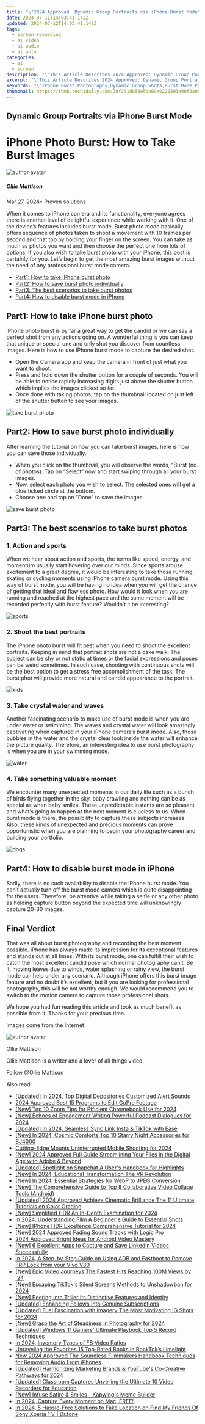 ```yaml
---
title: "\"2024 Approved  Dynamic Group Portraits via iPhone Burst Mode\""
date: 2024-07-11T14:03:41.142Z
updated: 2024-07-12T14:03:41.142Z
tags: 
  - screen-recording
  - ai video
  - ai audio
  - ai auto
categories: 
  - ai
  - screen
description: "\"This Article Describes 2024 Approved: Dynamic Group Portraits via iPhone Burst Mode\""
excerpt: "\"This Article Describes 2024 Approved: Dynamic Group Portraits via iPhone Burst Mode\""
keywords: "\"IPhone Burst Photography,Dynamic Group Shots,Burst Mode Portraiture,Mobile Burst Photography,Quick Photo Bursts,Fast Group Images,Auto-Burst iPhones\""
thumbnail: https://thmb.techidaily.com/70f241d066e5ba09e0220593e00f2a957d64d581fb486617b19976fb6093a216.jpg
---
```


## Dynamic Group Portraits via iPhone Burst Mode

# iPhone Photo Burst: How to Take Burst Images

![author avatar](https://images.wondershare.com/filmora/article-images/ollie-mattison.jpg)

##### Ollie Mattison

 Mar 27, 2024• Proven solutions

 When it comes to iPhone camera and its functionality, everyone agrees there is another level of delightful experience while working with it. One of the device’s features includes burst mode. Burst photo mode basically offers sequence of photos taken to shoot a movement with 10 frames per second and that too by holding your finger on the screen. You can take as much as photos you want and then choose the perfect one from lots of options. If you also wish to take burst photo with your iPhone, this post is certainly for you. Let’s begin to get the most amazing burst images without the need of any professional burst mode camera.

* [Part1: How to take iPhone burst photo](#part1)
* [Part2: How to save burst photo individually](#part2)
* [Part3: The best scenarios to take burst photos](#part3)
* [Part4: How to disable burst mode in iPhone](#part4)

## Part1: How to take iPhone burst photo

 iPhone photo burst is by far a great way to get the candid or we can say a perfect shot from any actions going on. A wonderful thing is you can keep that unique or special one and only shot you discover from countless images. Here is how to use iPhone burst mode to capture the desired shot.

* Open the Camera app and keep the camera in front of just what you want to shoot.
* Press and hold down the shutter button for a couple of seconds. You will be able to notice rapidly increasing digits just above the shutter button which implies the images clicked so far.
* Once done with taking photos, tap on the thumbnail located on just left of the shutter button to see your images.
  
![take burst photo](https://images.wondershare.com/filmora/press.png)

## Part2: How to save burst photo individually

 After learning the tutorial on how you can take burst images, here is how you can save those individually.

* When you click on the thumbnail, you will observe the words, “Burst (no. of photos). Tap on “Select” now and start swiping through all your burst images.
* Now, select each photo you wish to select. The selected ones will get a blue ticked circle at the bottom.
* Choose one and tap on “Done” to save the images.
  
![save burst photo](https://images.wondershare.com/filmora/save.png)

## Part3: The best scenarios to take burst photos

### 1\. Action and sports

 When we hear about action and sports, the terms like speed, energy, and momentum usually start hovering over our minds. Since sports arouse excitement to a great degree, it would be interesting to take those running, skating or cycling moments using iPhone camera burst mode. Using this way of burst mode, you will be having no idea when you will get the chance of getting that ideal and flawless photo. How would it look when you are running and reached at the highest pace and the same moment will be recorded perfectly with burst feature? Wouldn’t it be interesting?

![sports](https://images.wondershare.com/filmora/sports.jpg)

### 2\. Shoot the best portraits

 The iPhone photo burst will fit best when you need to shoot the excellent portraits. Keeping in mind that portrait shots are not a cake walk. The subject can be shy or not static at times or the facial expressions and poses can be weird sometimes. In such case, shooting with continuous shots will be the best option to get a stress free accomplishment of the task. The burst phot will provide more natural and candid appearance to the portrait.

![kids](https://images.wondershare.com/filmora/kids.jpg)

### 3\. Take crystal water and waves

 Another fascinating scenario to make use of burst mode is when you are under water or swimming. The waves and crystal water will look amazingly captivating when captured in your iPhone camera’s burst mode. Also, those bubbles in the water and the crystal clear look inside the water will enhance the picture quality. Therefore, an interesting idea to use burst photography is when you are in your swimming mode.

![water](https://images.wondershare.com/filmora/water.jpg)

### 4\. Take something valuable moment

 We encounter many unexpected moments in our daily life such as a bunch of birds flying together in the sky, baby crawling and nothing can be as special as when baby smiles. These unpredictable instants are so pleasant and what’s going to happen at the next moment is clueless to us. When burst mode is there, the possibility to capture these subjects increases. Also, these kinds of unexpected and precious moments can prove opportunistic when you are planning to begin your photography career and building your portfolio.

![dogs](https://images.wondershare.com/filmora/dogs.jpg)

## Part4: How to disable burst mode in iPhone

 Sadly, there is no such availability to disable the iPhone burst mode. You can’t actually turn off the burst mode camera which is quite disappointing for the users. Therefore, be attentive while taking a selfie or any other photo as holding capture button beyond the expected time will unknowingly capture 20-30 images.

## Final Verdict

 That was all about burst photography and recording the best moment possible. iPhone has always made its impression for its exceptional features and stands out at all times. With its burst mode, one can fulfill their wish to catch the most excellent candid pose which normal photography can’t. Be it, moving leaves due to winds, water splashing or rainy view, the burst mode can help under any scenario. Although iPhone offers this burst image feature and no doubt it’s excellent, but if you are looking for professional photography, this will be not worthy enough. We would recommend you to switch to the motion camera to capture those professional shots.

 We hope you had fun reading this article and took as much benefit as possible from it. Thanks for your precious time.

 Images come from the Internet

![author avatar](https://images.wondershare.com/filmora/article-images/ollie-mattison.jpg)

Ollie Mattison

Ollie Mattison is a writer and a lover of all things video.

Follow @Ollie Mattison


<ins class="adsbygoogle"
     style="display:block"
     data-ad-format="autorelaxed"
     data-ad-client="ca-pub-7571918770474297"
     data-ad-slot="1223367746"></ins>



<ins class="adsbygoogle"
     style="display:block"
     data-ad-client="ca-pub-7571918770474297"
     data-ad-slot="8358498916"
     data-ad-format="auto"
     data-full-width-responsive="true"></ins>




<span class="atpl-alsoreadstyle">Also read:</span>
<div><ul>
<li><a href="https://fox-blue.techidaily.com/updated-in-2024-top-digital-depositories-customized-alert-sounds/"><u>[Updated] In 2024, Top Digital Depositories  Customized Alert Sounds</u></a></li>
<li><a href="https://fox-blue.techidaily.com/2024-approved-best-15-programs-to-edit-gopro-footage/"><u>2024 Approved  Best 15 Programs to Edit GoPro Footage</u></a></li>
<li><a href="https://fox-blue.techidaily.com/new-top-10-zoom-tips-for-efficient-chromebook-use-for-2024/"><u>[New] Top 10 Zoom Tips for Efficient Chromebook Use for 2024</u></a></li>
<li><a href="https://fox-blue.techidaily.com/new-echoes-of-engagement-writing-powerful-podcast-dialogues-for-2024/"><u>[New] Echoes of Engagement  Writing Powerful Podcast Dialogues for 2024</u></a></li>
<li><a href="https://fox-blue.techidaily.com/updated-in-2024-seamless-sync-link-insta-and-tiktok-with-ease/"><u>[Updated] In 2024, Seamless Sync  Link Insta & TikTok with Ease</u></a></li>
<li><a href="https://fox-blue.techidaily.com/new-in-2024-cosmic-comforts-top-10-starry-night-accessories-for-sj4000/"><u>[New] In 2024, Cosmic Comforts  Top 10 Starry Night Accessories for SJ4000</u></a></li>
<li><a href="https://fox-blue.techidaily.com/cutting-edge-mounts-uninterrupted-mobile-shooting-for-2024/"><u>Cutting-Edge Mounts  Uninterrupted Mobile Shooting for 2024</u></a></li>
<li><a href="https://fox-blue.techidaily.com/new-2024-approved-full-guide-streamlining-your-files-in-the-digital-age-with-adobe-and-beyond/"><u>[New] 2024 Approved  Full Guide  Streamlining Your Files in the Digital Age with Adobe & Beyond</u></a></li>
<li><a href="https://fox-blue.techidaily.com/updated-spotlight-on-snapchat-a-users-handbook-for-highlights/"><u>[Updated] Spotlight on Snapchat  A User's Handbook for Highlights</u></a></li>
<li><a href="https://fox-blue.techidaily.com/new-in-2024-educational-transformation-the-vr-revolution/"><u>[New] In 2024, Educational Transformation  The VR Revolution</u></a></li>
<li><a href="https://fox-blue.techidaily.com/new-in-2024-essential-strategies-for-webp-to-jpeg-conversion/"><u>[New] In 2024, Essential Strategies for WebP to JPEG Conversion</u></a></li>
<li><a href="https://fox-blue.techidaily.com/new-the-comprehensive-guide-to-top-8-collaborative-video-collage-tools-android/"><u>[New] The Comprehensive Guide to Top 8 Collaborative Video Collage Tools (Android)</u></a></li>
<li><a href="https://fox-blue.techidaily.com/updated-2024-approved-achieve-cinematic-brilliance-the-11-ultimate-tutorials-on-color-grading/"><u>[Updated] 2024 Approved  Achieve Cinematic Brilliance  The 11 Ultimate Tutorials on Color Grading</u></a></li>
<li><a href="https://fox-blue.techidaily.com/new-simplified-hdr-an-in-depth-examination-for-2024/"><u>[New] Simplified HDR  An In-Depth Examination for 2024</u></a></li>
<li><a href="https://fox-blue.techidaily.com/in-2024-understanding-film-a-beginners-guide-to-essential-shots/"><u>In 2024, Understanding Film  A Beginner's Guide to Essential Shots</u></a></li>
<li><a href="https://fox-blue.techidaily.com/new-iphone-hdr-excellence-comprehensive-tutorial-for-2024/"><u>[New] IPhone HDR Excellence  Comprehensive Tutorial for 2024</u></a></li>
<li><a href="https://fox-blue.techidaily.com/new-2024-approved-fading-sound-tracks-with-logic-pro/"><u>[New] 2024 Approved  Fading Sound Tracks with Logic Pro</u></a></li>
<li><a href="https://fox-blue.techidaily.com/2024-approved-bright-ideas-for-android-video-mastery/"><u>2024 Approved  Bright Ideas for Android Video Mastery</u></a></li>
<li><a href="https://fox-blue.techidaily.com/new-6-excellent-apps-to-capture-and-save-linkedin-videos-successfully/"><u>[New] 6 Excellent Apps to Capture and Save LinkedIn Videos Successfully</u></a></li>
<li><a href="https://bypass-frp.techidaily.com/in-2024-a-step-by-step-guide-on-using-adb-and-fastboot-to-remove-frp-lock-from-your-vivo-v30-by-drfone-android/"><u>In 2024, A Step-by-Step Guide on Using ADB and Fastboot to Remove FRP Lock from your Vivo V30</u></a></li>
<li><a href="https://youtube-clips.techidaily.com/new-epic-video-journeys-the-fastest-hits-reaching-100m-views-by-24/"><u>[New] Epic Video Journeys  The Fastest Hits Reaching 100M Views by '24</u></a></li>
<li><a href="https://tiktok-videos.techidaily.com/new-escaping-tiktoks-silent-screens-methods-to-unshadowban-for-2024/"><u>[New] Escaping TikTok's Silent Screens  Methods to Unshadowban for 2024</u></a></li>
<li><a href="https://fox-info.techidaily.com/new-peering-into-triller-its-distinctive-features-and-identity/"><u>[New] Peering Into Triller  Its Distinctive Features and Identity</u></a></li>
<li><a href="https://youtube-clips.techidaily.com/updated-enhancing-follows-into-genuine-subscriptions/"><u>[Updated] Enhancing Follows Into Genuine Subscriptions</u></a></li>
<li><a href="https://instagram-video-files.techidaily.com/updated-fuel-fascination-with-imagery-the-most-motivating-ig-shots-for-2024/"><u>[Updated] Fuel Fascination with Imagery  The Most Motivating IG Shots for 2024</u></a></li>
<li><a href="https://eaxpv-info.techidaily.com/new-grasp-the-art-of-steadiness-in-photography-for-2024/"><u>[New] Grasp the Art of Steadiness in Photography for 2024</u></a></li>
<li><a href="https://on-screen-recording.techidaily.com/updated-windows-11-gamers-ultimate-playbook-top-5-record-techniques/"><u>[Updated] Windows 11 Gamers' Ultimate Playbook  Top 5 Record Techniques</u></a></li>
<li><a href="https://facebook-clips.techidaily.com/in-2024-inventory-types-of-fb-video-ratios/"><u>In 2024, Inventory  Types of FB Video Ratios</u></a></li>
<li><a href="https://tiktok-videos.techidaily.com/unraveling-the-favorites-15-top-rated-books-in-booktoks-limelight/"><u>Unraveling the Favorites  15 Top-Rated Books in BookTok’s Limelight</u></a></li>
<li><a href="https://audio-editing.techidaily.com/new-2024-approved-the-soundless-filmmakers-handbook-techniques-for-removing-audio-from-iphones/"><u>New 2024 Approved The Soundless Filmmakers Handbook Techniques for Removing Audio From iPhones</u></a></li>
<li><a href="https://fox-access.techidaily.com/updated-harmonizing-marketing-brands-and-youtubes-co-creative-pathways-for-2024/"><u>[Updated] Harmonizing Marketing  Brands & YouTube's Co-Creative Pathways for 2024</u></a></li>
<li><a href="https://desktop-recording.techidaily.com/updated-classroom-captures-unveiling-the-ultimate-10-video-recorders-for-education/"><u>[Updated] Classroom Captures  Unveiling the Ultimate 10 Video Recorders for Education</u></a></li>
<li><a href="https://some-techniques.techidaily.com/new-infuse-satire-and-smiles-kapwings-meme-builder/"><u>[New] Infuse Satire & Smiles - Kapwing's Meme Builder</u></a></li>
<li><a href="https://video-capture.techidaily.com/1715860783962-in-2024-capture-every-moment-on-mac-free/"><u>In 2024, Capture Every Moment on Mac, FREE!</u></a></li>
<li><a href="https://fake-location.techidaily.com/in-2024-5-hassle-free-solutions-to-fake-location-on-find-my-friends-of-sony-xperia-1-v-drfone-by-drfone-virtual-android/"><u>In 2024, 5 Hassle-Free Solutions to Fake Location on Find My Friends Of Sony Xperia 1 V | Dr.fone</u></a></li>
</ul></div>
